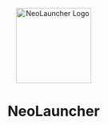 <p align="center"><img src="https://github.com/NeoCubeS4/NeoLauncher-DEV/blob/main/app/assets/images/SealCircle.png?raw=true" width="150px" alt="NeoLauncher Logo"></p>

<h1 align="center">NeoLauncher</h1>

